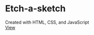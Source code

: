 # Etch-a-sketch

Created with HTML, CSS, and JavaScript<br>
<a href="https://jnwright.github.io/etch-a-sketch/" target=_blank>View</a>
